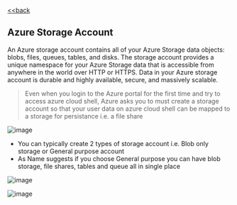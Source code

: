 [<<back](index.md)
## Azure Storage Account

An Azure storage account contains all of your Azure Storage data objects: blobs, files, queues, tables, and disks. The storage account provides a unique namespace for your Azure Storage data that is accessible from anywhere in the world over HTTP or HTTPS. Data in your Azure storage account is durable and highly available, secure, and massively scalable.

  
> Even when you login to the Azure portal for the first time and try to access azure cloud shell, Azure asks you to must create a storage account so that your user data on azure cloud shell can be mapped to a storage for persistance i.e. a file share

![image](https://user-images.githubusercontent.com/13016162/71567726-37c9b780-2ae7-11ea-9425-ca58e85b5186.png)

* You can typically create 2 types of storage account i.e. Blob only storage or General purpose account  
* As Name suggests if you choose General purpose you can have blob storage, file shares, tables and queue all in single place  

![image](https://user-images.githubusercontent.com/13016162/71568054-2635df00-2aea-11ea-9d3c-a66f8afae43c.png)

  
  

![image](https://user-images.githubusercontent.com/13016162/71568122-aeb47f80-2aea-11ea-8fc7-d535f305759f.png)




